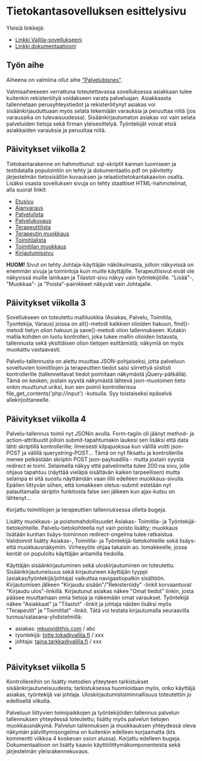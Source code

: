 # Tietokantasovelluksen esittelysivu

Yleisiä linkkejä:

* [Linkki Vallila-sovellukseeni](http://jpkangas.users.cs.helsinki.fi/vallila/)
* [Linkki dokumentaatiooni](https://github.com/pekoe09/Tsoha-Bootstrap/blob/master/doc/dokumentaatio.pdf)

## Työn aihe

Aiheena on valmiina ollut aihe ["Palvelubisnes"](http://advancedkittenry.github.io/suunnittelu_ja_tyoymparisto/aiheet/Palvelubisnes.html).

Valmisaiheeseen verrattuna toteutettavassa sovelluksessa asiakkaan tulee kuitenkin rekisteröityä voidakseen varata palveluajan. Asiakkaasta tallennetaan perusyhteystiedot ja rekisteröitynyt asiakas voi sisäänkirjauduttuaan myös selata tekemiään varauksia ja peruuttaa niitä (jos varausaika on tulevaisuudessa). Sisäänkirjautumaton asiakas voi vain selata palveluiden tietoja sekä firman yleisesittelyä. Työntekijät voivat etsiä asiakkaiden varauksia ja peruuttaa niitä.

## Päivitykset viikolla 2

Tietokantarakenne on hahmottunut: sql-skriptit kannan luomiseen ja testidatalla populointiin on tehty ja dokumentaatio.pdf on päivitetty järjestelmän tietosisällön kuvauksen ja relaatiotietokantakaavion osalta. Lisäksi osasta sovelluksen sivuja on tehty staattiset HTML-hahmotelmat, alla suorat linkit:
* [Etusivu](http://jpkangas.users.cs.helsinki.fi/vallila/)
* [Ajanvaraus](http://jpkangas.users.cs.helsinki.fi/vallila/varaus)
* [Palvelulista](http://jpkangas.users.cs.helsinki.fi/vallila/palvelu)
* [Palvelukuvaus](http://jpkangas.users.cs.helsinki.fi/vallila/palvelu/1)
* [Terapeuttilista](http://jpkangas.users.cs.helsinki.fi/vallila/tyontekija)
* [Terapeutin muokkaus](http://jpkangas.users.cs.helsinki.fi/vallila/tyontekija/1)
* [Toimitilalista](http://jpkangas.users.cs.helsinki.fi/vallila/toimitila)
* [Toimitilan muokkaus](http://jpkangas.users.cs.helsinki.fi/vallila/toimitila/1)
* [Kirjautumissivu](http://jpkangas.users.cs.helsinki.fi/vallila/kirjaudu)

**HUOM!** Sivut on tehty Johtaja-käyttäjän näkökulmasta, jolloin näkyvissä on enemmän sivuja ja toimintoja kuin muille käyttäjille. Terapeuttisivut eivät ole näkyvissä muille lainkaan ja Tilastot-sivu näkyy vain työntekijöille. "Lisää"-, "Muokkaa"- ja "Poista"-painikkeet näkyvät vain Johtajalle. 

## Päivitykset viikolla 3

Sovellukseen on toteutettu malliluokkia (Asiakas, Palvelu, Toimitila, Tyontekija, Varaus) joissa on all()-metodi kaikkien olioiden hakuun, find()-metodi tietyn olion hakuun ja save()-metodi olion tallennukseen. Kutakin mallia kohden on luotu kontrolleri, joka tukee mallin olioiden listausta, tallennusta sekä yksittäisen olion tietojen esittämistä; näkymiä on myös muokattu vastaavasti. 

Palvelu-tallennusta on alettu muuttaa JSON-pohjaiseksi, jotta palveluun soveltuvien toimitilojen ja terapeuttien tiedot saisi siirrettyä siististi kontrollerille (tallennettavat tiedot poimitaan näkymästä jQuery-pätkällä). Tämä on kesken; jostain syystä näkymästä lähtevä json-muotoinen tieto onkin muuttunut uriksi, kun sen poimii kontrollerissa file_get_contents('php://input') -kutsulla. Syy toistaiseksi epäselvä allekirjoittaneelle.

## Päivitykset viikolla 4

Palvelu-tallennus toimii nyt JSONin avulla. Form-tagiin oli jäänyt method- ja action-attribuutit jolloin submit-tapahtumakin laukesi sen lisäksi että data lähti skriptillä kontrollerille; ilmeisesti kilpajuoksua kun välillä voitti json-POST ja välillä querystring-POST... Tämä on nyt fiksattu ja kontrollerille menee pelkästään skriptin POST json-payloadilla - mutta jostain syystä redirect ei toimi. Selaimella näkyy että palvelimelta tulee 200:na sivu, jolle ohjaus tapahtuu (näyttää vieläpä sisältävän kaiken tarpeellisen) mutta selainpa ei sitä suostu näyttämään vaan lillii edelleen muokkaus-sivulla. Epäilen liittyvän siihen, että lomakkeen oletus-submit estetään nyt palauttamalla skriptin funktiosta false sen jälkeen kun ajax-kutsu on lähtenyt... 

Korjattu toimitilojen ja terapeuttien tallennuksessa olleita bugeja. 

Lisätty muokkaus- ja poistomahdollisuudet Asiakas- Toimitila- ja Työntekijä-tietokohteille. Palvelu-tietokohteella nyt vain poisto lisätty; muokkaus lisätään kunhan lisäys-toiminnon redirect-ongelma tulee ratkaistua.
Validoinnit lisätty Asiakas-, Toimitila- ja Työntekijä-tietokohteille sekä lisäys- että muokkausnäkymiin. Virhesyöte ohjaa takaisin ao. lomakkeelle, jossa kentät on populoitu käyttäjän antamilla tiedoilla.

Käyttäjän sisäänkirjautuminen sekä uloskirjautuminen on toteutettu. Sisäänkirjautuneisuus sekä kirjautuneen käyttäjän tyyppi (asiakas/työntekijä/johtaja) vaikuttaa navigaatiopalkin sisältöön. Kirjautumisen jälkeen "Kirjaudu sisään"/"Rekisteröidy" -linkit korvaantuvat "Kirjaudu ulos"-linkillä. Kirjautunut asiakas näkee "Omat tiedot" linkin, josta pääsee muuttamaan omia tietoja ja näkemään omat varaukset. Työntekijä näkee "Asiakkaat" ja "Tilastot" -linkit ja johtaja näiden lisäksi myös "Terapeutit" ja "Toimitilat" -linkit. Tätä voi testata kirjautumalla seuraavilla tunnus/salasana-yhdistelmillä:
* asiakas: mkuovi@this.com / abc
* tyontekijä: totte.toka@vallila.fi / xxx
* johtaja: taina.tarkka@vallila.fi / xxx
* 
## Päivitykset viikolla 5

Kontrollereihin on lisätty metodien yhteyteen tarkistukset sisäänkirjautuneisuudesta; tarkistuksessa huomioidaan myös, onko käyttäjä asiakas, työntekijä vai johtaja. Uloskirjautumistoiminnallisuus toteutettiin jo edellisellä viikolla.

Palveluun liittyvien toimipaikkojen ja työntekijöiden tallennus palvelun tallennuksen yhteydessä toteutettu; lisätty myös palvelun tietojen muokkausnäkymä. Palvelun tallennuksen ja muokkauksen yhteydessä oleva näkymän päivittymisongelma on kuitenkin edelleen korjaamatta (kts kommentti viikkoa 4 koskevan osion alussa). Korjattu edelleen bugeja. Dokumentaatioon on lisätty kaavio käyttöliittymäkomponenteista sekä järjestelmän yleisrakennekuvaus.
